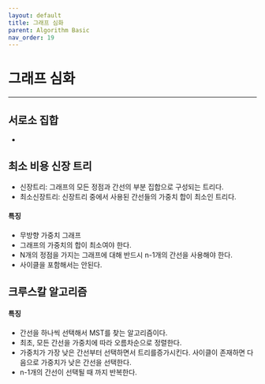 ```yaml
---
layout: default
title: 그래프 심화
parent: Algorithm Basic
nav_order: 19
---
```


# 그래프 심화

---

## 서로소 집합

-

## 최소 비용 신장 트리

- 신장트리: 그래프의 모든 정점과 간선의 부분 집합으로 구성되는 트리다.
- 최소신장트리: 신장트리 중에서 사용된 간선들의 가중치 합이 최소인 트리다.

#### 특징

- 무방향 가중치 그래프
- 그래프의 가중치의 합이 최소여야 한다.
- N개의 정점을 가지는 그래프에 대해 반드시 n-1개의 간선을 사용해야 한다.
- 사이클을 포함해서는 안된다.

## 크루스칼 알고리즘

#### 특징

- 간선을 하나씩 선택해서 MST를 찾는 알고리즘이다.
- 최초, 모든 간선을 가중치에 따라 오름차순으로 정렬한다.
- 가중치가 가장 낮은 간선부터 선택하면서 트리를증가시킨다. 사이클이 존재하면 다음으로 가중치가 낮은 간선을 선택한다.
- n-1개의 간선이 선택될 때 까지 반복한다.
